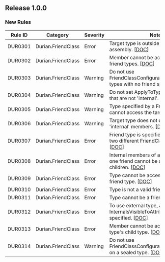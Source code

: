 ﻿## Release 1.0.0

### New Rules
Rule ID | Category | Severity | Notes
--------|----------|----------|-----------------------------------------
DUR0301 | Durian.FriendClass | Error | Target type is outside of the current assembly. [[DOC](https://github.com/piotrstenke/Durian/tree/master/docs/FriendClass/DUR0301.md)]
DUR0302 | Durian.FriendClass | Error | Member cannot be accessed outside of friend types. [[DOC](https://github.com/piotrstenke/Durian/tree/master/docs/FriendClass/DUR0302.md)]
DUR0303 | Durian.FriendClass | Warning | Do not use FriendClassConfigurationAttribute on types with no friend specified. [[DOC](https://github.com/piotrstenke/Durian/tree/master/docs/FriendClass/DUR0303.md)]
DUR0304 | Durian.FriendClass | Warning | Do not set ApplyToType to true on types that are not 'internal'. [[DOC](https://github.com/piotrstenke/Durian/tree/master/docs/FriendClass/DUR0304.md)]
DUR0305 | Durian.FriendClass | Warning | Type specified by a FriendClassAttribute cannot access the target type. [[DOC](https://github.com/piotrstenke/Durian/tree/master/docs/FriendClass/DUR0305.md)]
DUR0306 | Durian.FriendClass | Warning | Target type does not declare any 'internal' members. [[DOC](https://github.com/piotrstenke/Durian/tree/master/docs/FriendClass/DUR0306.md)]
DUR0307 | Durian.FriendClass | Error | Friend type is specified multiple times by two different FriendClassAttributes. [[DOC](https://github.com/piotrstenke/Durian/tree/master/docs/FriendClass/DUR0307.md)]
DUR0308 | Durian.FriendClass | Error | Internal members of a type with at least one friend cannot be accessed by its children. [[DOC](https://github.com/piotrstenke/Durian/tree/master/docs/FriendClass/DUR0308.md)]
DUR0309 | Durian.FriendClass | Error | Type cannot be accessed by a non-friend type. [[DOC](https://github.com/piotrstenke/Durian/tree/master/docs/FriendClass/DUR0309.md)]
DUR0310 | Durian.FriendClass | Error | Type is not a valid friend type. [[DOC](https://github.com/piotrstenke/Durian/tree/master/docs/FriendClass/DUR0310.md)]
DUR0311 | Durian.FriendClass | Error | Type cannot be a friend of itself. [[DOC](https://github.com/piotrstenke/Durian/tree/master/docs/FriendClass/DUR0311.md)]
DUR0312 | Durian.FriendClass | Error | To use external type, a proper InternalsVisibleToAttribute must be specified. [[DOC](https://github.com/piotrstenke/Durian/tree/master/docs/FriendClass/DUR0312.md)]
DUR0313 | Durian.FriendClass | Error | Member cannot be accessed by friend type's child type. [[DOC](https://github.com/piotrstenke/Durian/tree/master/docs/FriendClass/DUR0313.md)]
DUR0314 | Durian.FriendClass | Warning | Do not use FriendClassConfiguration.AllowsChildren on a sealed type. [[DOC](https://github.com/piotrstenke/Durian/tree/master/docs/FriendClass/DUR0314.md)]

